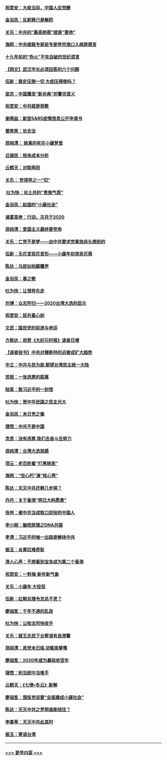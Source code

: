 #### [祝君安：大疫当前，中国人应觉醒](../pages/nsc993/n11821946.md?t=01261833) 
#### [金浴凤：反躬罪己是解药](../pages/nsc993/n11820280.md?t=01261833) 
#### [关乐：中共的“最高绝密”就是“要命”](../pages/nsc993/n11816946.md?t=01261833) 
#### [海网：中央维稳专家组专家夸完海口入病房感言](../pages/nsc993/n11815138.md?t=01261833) 
#### [十九年前的“伪火”不攻自破的世纪谎言](../pages/nsc993/n11813238.md?t=01261833) 
#### [【网文】武汉市长必须回答的六个问题](../pages/nsc993/n11813848.md?t=01261833) 
#### [伍新：稳定压倒一切 大疫压得倒吗？](../pages/nsc993/n11812634.md?t=01261833) 
#### [梁京：中国爆发“新非典”的警世意义](../pages/nsc993/n11812554.md?t=01261833) 
#### [祝君安：中共就是邪教](../pages/nsc993/n11812431.md?t=01261833) 
#### [谢燕益：新型SARS疫情信息公开申请书](../pages/nsc993/n11808840.md?t=01261833) 
#### [蜀笑笑：论合法](../pages/nsc993/n11808064.md?t=01261833) 
#### [郑纯清： 她真的死在小康梦里](../pages/nsc993/n11806623.md?t=01261833) 
#### [吕锡民：核电成本分析](../pages/nsc993/n11806284.md?t=01261833) 
#### [云鹤天：对联两则](../pages/nsc993/n11805957.md?t=01261833) 
#### [关乐： 党领导之一“切”](../pages/nsc993/n11804505.md?t=01261833) 
#### [ 吐为快：论土共的“贵族气质”](../pages/nsc993/n11804490.md?t=01261833) 
#### [金浴凤：赵国的“小康社会”](../pages/nsc993/n11804452.md?t=01261833) 
#### [诸葛高参：行动，灭共于2020](../pages/nsc993/n11804120.md?t=01261833) 
#### [郑纯清：爱国主义最终要党命](../pages/nsc993/n11802197.md?t=01261833) 
#### [关乐：亡党不是梦——由中共要求党章放床头想到的](../pages/nsc993/n11802156.md?t=01261833) 
#### [伍新：无花言现花言形——小康年初哭吴花燕](../pages/nsc993/n11800044.md?t=01261833) 
#### [陈达：马屁似拍颠覆声](../pages/nsc993/n11800010.md?t=01261833) 
#### [金浴凤：春之歌](../pages/nsc993/n11797687.md?t=01261833) 
#### [吐为快：让领导先走](../pages/nsc993/n11797512.md?t=01261833) 
#### [刘博：众志所归——2020台湾大选的启示](../pages/nsc993/n11796878.md?t=01261833) 
#### [祝君安：妖共畜心剖](../pages/nsc993/n11794273.md?t=01261833) 
#### [文武：国民党的前途与命运](../pages/nsc993/n11794198.md?t=01261833) 
#### [方能达：祝贺《大纪元时报》读者日增](../pages/nsc993/n11793807.md?t=01261833) 
#### [【读者投书】中共对穆斯林的迫害成扩大趋势](../pages/nsc993/n11791371.md?t=01261833) 
#### [中立：中共与民为敌 期望台湾民主统一大陆](../pages/nsc993/n11790392.md?t=01261833) 
#### [苦胆：一张选票的距离](../pages/nsc993/n11788914.md?t=01261833) 
#### [陆客：致习近平的一封信](../pages/nsc993/n11788867.md?t=01261833) 
#### [吐为快：贺中华民国之民主光大](../pages/nsc993/n11788618.md?t=01261833) 
#### [金浴凤：末日党之像](../pages/nsc993/n11787475.md?t=01261833) 
#### [理悟：中共不是中国](../pages/nsc993/n11787463.md?t=01261833) 
#### [念贲：没有选票  我们去奋斗去努力](../pages/nsc993/n11787398.md?t=01261833) 
#### [郑纯清：台湾大选观感](../pages/nsc993/n11786210.md?t=01261833) 
#### [项云：老百姓看“打黑除恶”](../pages/nsc993/n11785398.md?t=01261833) 
#### [海网：“空心朽”演“核心秀”](../pages/nsc993/n11783874.md?t=01261833) 
#### [陈达：天灭中共还剩几步棋？](../pages/nsc993/n11783719.md?t=01261833) 
#### [丹丹：关于香港“明日大屿愿景”](../pages/nsc993/n11783273.md?t=01261833) 
#### [张林：被中共当成牲口奴役的中国人](../pages/nsc993/n11782397.md?t=01261833) 
#### [李小刚：脑控原理之DNA共振](../pages/nsc993/n11780962.md?t=01261833) 
#### [李清：习近平的唯一出路是解体中共](../pages/nsc993/n11780866.md?t=01261833) 
#### [振玉：炎黄巨难奇耻](../pages/nsc993/n11779632.md?t=01261833) 
#### [港人心声：不想看到宝岛成为第二个香港](../pages/nsc993/n11778817.md?t=01261833) 
#### [祝君安：一剪梅‧新年新气象](../pages/nsc993/n11776340.md?t=01261833) 
#### [关乐：小康年 大役现](../pages/nsc993/n11774213.md?t=01261833) 
#### [伍新：红朝总理令怎总不灵？](../pages/nsc993/n11770813.md?t=01261833) 
#### [廖祖笙：千年不遇的乱政](../pages/nsc993/n11770373.md?t=01261833) 
#### [吐为快：公检法司快收手](../pages/nsc993/n11770359.md?t=01261833) 
#### [关乐：就王志民下台寄语有良港警](../pages/nsc993/n11769903.md?t=01261833) 
#### [郑纯清：恶党末日临 动辄挨掌嘴](../pages/nsc993/n11769356.md?t=01261833) 
#### [廖祖笙：2020年或为暴政收官年](../pages/nsc993/n11768216.md?t=01261833) 
#### [理悟：别当郎中当推手](../pages/nsc993/n11768243.md?t=01261833) 
#### [云鹤天：《七律▪冬云》新解](../pages/nsc993/n11768204.md?t=01261833) 
#### [廖祖笙：饿饭党说要“全面建成小康社会”](../pages/nsc993/n11767482.md?t=01261833) 
#### [陈达：天灭中共之罗网谁能挡住？](../pages/nsc993/n11767465.md?t=01261833) 
#### [李春草：天灭中共此其时](../pages/nsc993/n11767452.md?t=01261833) 
#### [振玉：寄语台湾](../pages/nsc993/n11767432.md?t=01261833) 

----
#### [ >>> 更早内容 <<< ](../indexes/nsc993-earlier.md)
